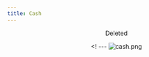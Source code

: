 ```yaml
---
title: Cash
---
```


<center>
  
  Deleted

<! ---  ![cash.png](https://images.hive.blog/DQma4ejnDfm6wnvxCok52G64arZBTatEpeMVt7TnAYRJaU1/unknown.png)

</center>
